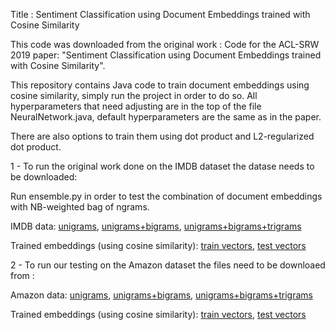 Title : Sentiment Classification using Document Embeddings trained with Cosine Similarity


This code was downloaded from the original work :
Code for the ACL-SRW 2019 paper: "Sentiment Classification using Document Embeddings trained with Cosine Similarity".

This repository contains Java code to train document embeddings using cosine similarity, simply run the project in order to do so. All hyperparameters that need adjusting are in the top of the file NeuralNetwork.java, default hyperparameters are the same as in the paper.

There are also options to train them using dot product and L2-regularized dot product.


1 - To run the original work done on the IMDB dataset the datase needs to be downloaded:

Run ensemble.py in order to test the combination of document embeddings with NB-weighted bag of ngrams.


IMDB data:
[unigrams](https://drive.google.com/file/d/1qxueBhd7WTBP58ZOdDL5K1DB0Sj2o5bZ/view?usp=sharing), [unigrams+bigrams](https://drive.google.com/file/d/1tou6u3-PHE-ZQAU43rhgmD_8BfJ0QLl1/view?usp=sharing), [unigrams+bigrams+trigrams](https://drive.google.com/file/d/1GDttGJrnZh370Y0KNMbAMfRNU50La07R/view?usp=sharing)


Trained embeddings (using cosine similarity):
[train vectors](https://drive.google.com/file/d/1a-eOTfKXXqUpM19GepIxkZxI4N8ESSBJ/view?usp=sharing), [test vectors](https://drive.google.com/file/d/1GFpVVrA1AlXBsWVx2McOnlAWyNm47TCI/view?usp=sharing)


2 - To run our testing on the Amazon dataset the files need to be downloaed from :

Amazon data:
[unigrams](https://drive.google.com/file/d/15DGSajip2qtjx3dlpWtdQYbaGGZba9zU/view?usp=sharing), [unigrams+bigrams](https://drive.google.com/file/d/1NNtrcq4YI7rixrrkede8XZzXdAYZnffQ/view?usp=sharing), [unigrams+bigrams+trigrams](https://drive.google.com/file/d/1UjFkK-GcKwpgogWH1WQsIrL8U3yO463a/view?usp=sharing)

Trained embeddings (using cosine similarity):
[train vectors](https://drive.google.com/file/d/1mjqKHF2ooaRoJ4JuFbKywRd-HG2S1NCE/view?usp=sharing), [test vectors](https://drive.google.com/file/d/1OQC8UmvjaKE2vG4S-eP_iCM4exczSvG6/view?usp=sharing)
